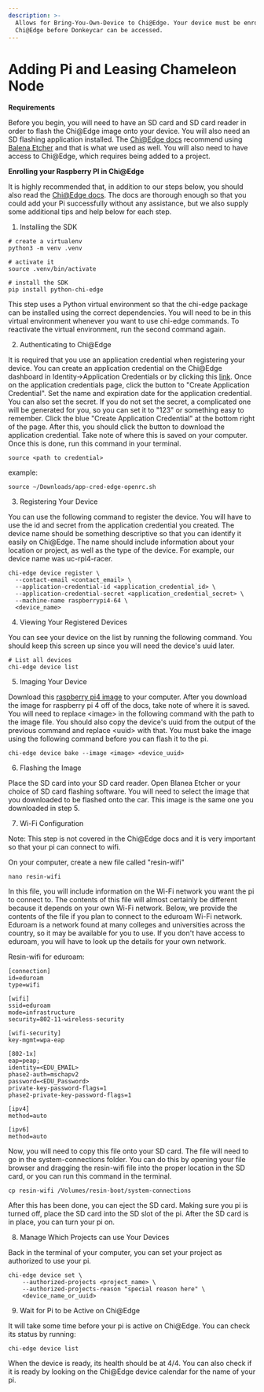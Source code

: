 ```yaml
---
description: >-
  Allows for Bring-You-Own-Device to Chi@Edge. Your device must be enrolled in
  Chi@Edge before Donkeycar can be accessed.
---
```


# Adding Pi and Leasing Chameleon Node

**Requirements**

Before you begin, you will need to have an SD card and SD card reader in order to flash the Chi@Edge image onto your device. You will also need an SD flashing application installed. The [Chi@Edge docs](https://chameleoncloud.gitbook.io/chi-edge/) recommend using [Balena Etcher](https://etcher.balena.io/) and that is what we used as well. You will also need to have access to Chi@Edge, which requires being added to a project.

**Enrolling your Raspberry PI in Chi@Edge**

It is highly recommended that, in addition to our steps below, you should also read the [Chi@Edge docs](https://chameleoncloud.gitbook.io/chi-edge/). The docs are thorough enough so that you could add your Pi successfully without any assistance, but we also supply some additional tips and help below for each step.

1. Installing the SDK

```
# create a virtualenv
python3 -m venv .venv

# activate it
source .venv/bin/activate

# install the SDK
pip install python-chi-edge
```

This step uses a Python virtual environment so that the chi-edge package can be installed using the correct dependencies. You will need to be in this virtual environment whenever you want to use chi-edge commands. To reactivate the virtual environment, run the second command again.

2. Authenticating to Chi@Edge

It is required that you use an application credential when registering your device. You can create an application credential on the Chi@Edge dashboard in Identity->Application Credentials or by clicking this [link](https://chi.edge.chameleoncloud.org/identity/application\_credentials/). Once on the application credentials page, click the button to "Create Application Credential". Set the name and expiration date for the application credential. You can also set the secret. If you do not set the secret, a complicated one will be generated for you, so you can set it to "123" or something easy to remember. Click the blue "Create Application Credential" at the bottom right of the page. After this, you should click the button to download the application credential. Take note of where this is saved on your computer. Once this is done, run this command in your terminal.

```
source <path to credential>
```

example:

```
source ~/Downloads/app-cred-edge-openrc.sh
```

3. Registering Your Device

You can use the following command to register the device. You will have to use the id and secret from the application credential you created. The device name should be something descriptive so that you can identify it easily on Chi@Edge. The name should include information about your location or project, as well as the type of the device. For example, our device name was uc-rpi4-racer.

```
chi-edge device register \
  --contact-email <contact_email> \
  --application-credential-id <application_credential_id> \
  --application-credential-secret <application_credential_secret> \
  --machine-name raspberrypi4-64 \
  <device_name>
```

4. Viewing Your Registered Devices

You can see your device on the list by running the following command. You should keep this screen up since you will need the device's uuid later.

```
# List all devices
chi-edge device list
```

5. Imaging Your Device

Download this [raspberry pi4 image](https://api.balena-cloud.com/download?deviceType=raspberrypi4-64\&version=2.91.1\&fileType=.zip) to your computer. After you download the image for raspberry pi 4 off of the docs, take note of where it is saved. You will need to replace \<image> in the following command with the path to the image file. You should also copy the device's uuid from the output of the previous command and replace \<uuid> with that. You must bake the image using the following command before you can flash it to the pi.

```
chi-edge device bake --image <image> <device_uuid>
```

6. Flashing the Image

Place the SD card into your SD card reader. Open Blanea Etcher or your choice of SD card flashing software. You will need to select the image that you downloaded to be flashed onto the car. This image is the same one you downloaded in step 5.

7. Wi-Fi Configuration

Note: This step is not covered in the Chi@Edge docs and it is very important so that your pi can connect to wifi.

On your computer, create a new file called "resin-wifi"

```
nano resin-wifi
```

In this file, you will include information on the Wi-Fi network you want the pi to connect to. The contents of this file will almost certainly be different because it depends on your own Wi-Fi network. Below, we provide the contents of the file if you plan to connect to the eduroam Wi-Fi network. Eduroam is a network found at many colleges and universities across the country, so it may be available for you to use. If you don't have access to eduroam, you will have to look up the details for your own network.

Resin-wifi for eduroam:

```
[connection]
id=eduroam
type=wifi

[wifi]
ssid=eduroam
mode=infrastructure
security=802-11-wireless-security

[wifi-security]
key-mgmt=wpa-eap

[802-1x]
eap=peap;
identity=<EDU_EMAIL>
phase2-auth=mschapv2
password=<EDU_Password>
private-key-password-flags=1
phase2-private-key-password-flags=1

[ipv4]
method=auto

[ipv6]
method=auto
```

Now, you will need to copy this file onto your SD card. The file will need to go in the system-connections folder. You can do this by opening your file browser and dragging the resin-wifi file into the proper location in the SD card, or you can run this command in the terminal.

```
cp resin-wifi /Volumes/resin-boot/system-connections
```

After this has been done, you can eject the SD card. Making sure you pi is turned off, place the SD card into the SD slot of the pi. After the SD card is in place, you can turn your pi on.

8. Manage Which Projects can use Your Devices

Back in the terminal of your computer, you can set your project as authorized to use your pi.

```
chi-edge device set \
    --authorized-projects <project_name> \
    --authorized-projects-reason "special reason here" \
    <device_name_or_uuid>
```

9. Wait for Pi to be Active on Chi@Edge

It will take some time before your pi is active on Chi@Edge. You can check its status by running:

```
chi-edge device list
```

When the device is ready, its health should be at 4/4. You can also check if it is ready by looking on the Chi@Edge device calendar for the name of your pi.
